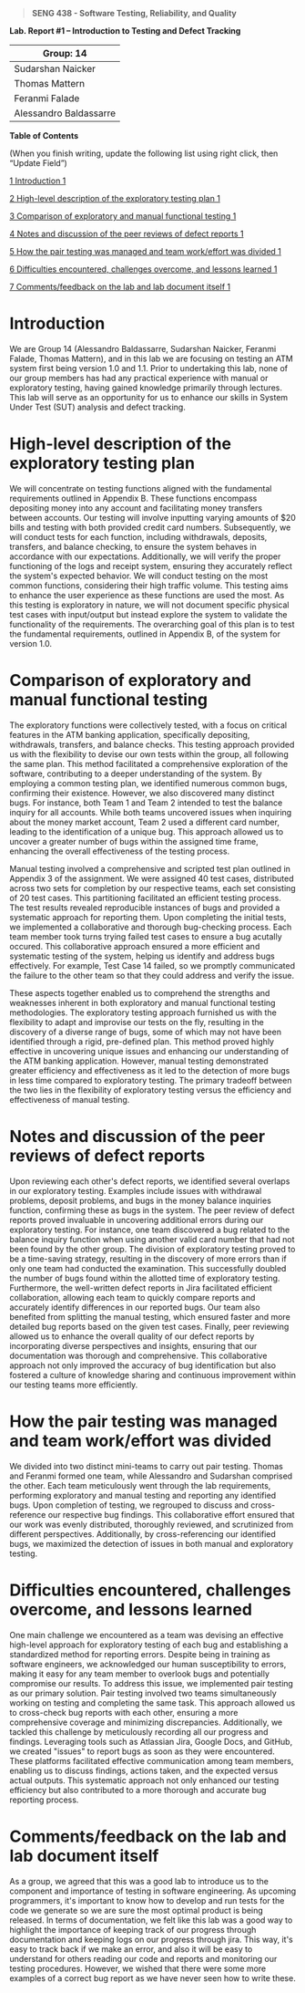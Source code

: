 > **SENG 438 - Software Testing, Reliability, and Quality**

**Lab. Report \#1 – Introduction to Testing and Defect Tracking**

| Group: 14              |
| ---------------------- |
| Sudarshan Naicker      |
| Thomas Mattern         |
| Feranmi Falade         |
| Alessandro Baldassarre |

**Table of Contents**

(When you finish writing, update the following list using right click, then
“Update Field”)

[1 Introduction 1](#_Toc439194677)

[2 High-level description of the exploratory testing plan 1](#_Toc439194678)

[3 Comparison of exploratory and manual functional testing 1](#_Toc439194679)

[4 Notes and discussion of the peer reviews of defect reports 1](#_Toc439194680)

[5 How the pair testing was managed and team work/effort was
divided 1](#_Toc439194681)

[6 Difficulties encountered, challenges overcome, and lessons
learned 1](#_Toc439194682)

[7 Comments/feedback on the lab and lab document itself 1](#_Toc439194683)

# Introduction

We are Group 14 (Alessandro Baldassarre, Sudarshan Naicker, Feranmi Falade, Thomas Mattern), and in this lab we are focusing on testing an ATM system first being version 1.0 and 1.1. Prior to undertaking this lab, none of our group members has had any practical experience with manual or exploratory testing, having gained knowledge primarily through lectures. This lab will serve as an opportunity for us to enhance our skills in System Under Test (SUT) analysis and defect tracking.

# High-level description of the exploratory testing plan

We will concentrate on testing functions aligned with the fundamental requirements outlined in Appendix B. These functions encompass depositing money into any account and facilitating money transfers between accounts. Our testing will involve inputting varying amounts of $20 bills and testing with both provided credit card numbers. Subsequently, we will conduct tests for each function, including withdrawals, deposits, transfers, and balance checking, to ensure the system behaves in accordance with our expectations. Additionally, we will verify the proper functioning of the logs and receipt system, ensuring they accurately reflect the system's expected behavior. We will conduct testing on the most common functions, considering their high traffic volume. This testing aims to enhance the user experience as these functions are used the most. As this testing is exploratory in nature, we will not document specific physical test cases with input/output but instead explore the system to validate the functionality of the requirements. The overarching goal of this plan is to test the fundamental requirements, outlined in Appendix B, of the system for version 1.0.

# Comparison of exploratory and manual functional testing

The exploratory functions were collectively tested, with a focus on critical features in the ATM banking application, specifically depositing, withdrawals, transfers, and balance checks. This testing approach provided us with the flexibility to devise our own tests within the group, all following the same plan. This method facilitated a comprehensive exploration of the software, contributing to a deeper understanding of the system. By employing a common testing plan, we identified numerous common bugs, confirming their existence. However, we also discovered many distinct bugs. For instance, both Team 1 and Team 2 intended to test the balance inquiry for all accounts. While both teams uncovered issues when inquiring about the money market account, Team 2 used a different card number, leading to the identification of a unique bug. This approach allowed us to uncover a greater number of bugs within the assigned time frame, enhancing the overall effectiveness of the testing process.

Manual testing involved a comprehensive and scripted test plan outlined in Appendix 3 of the assignment. We were assigned 40 test cases, distributed across two sets for completion by our respective teams, each set consisting of 20 test cases. This partitioning facilitated an efficient testing process. The test results revealed reproducible instances of bugs and provided a systematic approach for reporting them. Upon completing the initial tests, we implemented a collaborative and thorough bug-checking process. Each team member took turns trying failed test cases to ensure a bug acutally occured. This collaborative approach ensured a more efficient and systematic testing of the system, helping us identify and address bugs effectively. For example, Test Case 14 failed, so we promptly communicated the failure to the other team so that they could address and verify the issue.

These aspects together enabled us to comprehend the strengths and weaknesses inherent in both exploratory and manual functional testing methodologies. The exploratory testing approach furnished us with the flexibility to adapt and improvise our tests on the fly, resulting in the discovery of a diverse range of bugs, some of which may not have been identified through a rigid, pre-defined plan. This method proved highly effective in uncovering unique issues and enhancing our understanding of the ATM banking application. However, manual testing demonstrated greater efficiency and effectiveness as it led to the detection of more bugs in less time compared to exploratory testing. The primary tradeoff between the two lies in the flexibility of exploratory testing versus the efficiency and effectiveness of manual testing.


# Notes and discussion of the peer reviews of defect reports

Upon reviewing each other's defect reports, we identified several overlaps in our exploratory testing. Examples include issues with withdrawal problems, deposit problems, and bugs in the money balance inquiries function, confirming these as bugs in the system. The peer review of defect reports proved invaluable in uncovering additional errors during our exploratory testing. For instance, one team discovered a bug related to the balance inquiry function when using another valid card number that had not been found by the other group. The division of exploratory testing proved to be a time-saving strategy, resulting in the discovery of more errors than if only one team had conducted the examination. This successfully doubled the number of bugs found within the allotted time of exploratory testing. Furthermore, the well-written defect reports in Jira facilitated efficient collaboration, allowing each team to quickly compare reports and accurately identify differences in our reported bugs. Our team also benefited from splitting the manual testing, which ensured faster and more detailed bug reports based on the given test cases. Finally, peer reviewing allowed us to enhance the overall quality of our defect reports by incorporating diverse perspectives and insights, ensuring that our documentation was thorough and comprehensive. This collaborative approach not only improved the accuracy of bug identification but also fostered a culture of knowledge sharing and continuous improvement within our testing teams more efficiently.

# How the pair testing was managed and team work/effort was divided

We divided into two distinct mini-teams to carry out pair testing. Thomas and Feranmi formed one team, while Alessandro and Sudarshan comprised the other. Each team meticulously went through the lab requirements, performing exploratory and manual testing and reporting any identified bugs. Upon completion of testing, we regrouped to discuss and cross-reference our respective bug findings. This collaborative effort ensured that our work was evenly distributed, thoroughly reviewed, and scrutinized from different perspectives. Additionally, by cross-referencing our identified bugs, we maximized the detection of issues in both manual and exploratory testing.

# Difficulties encountered, challenges overcome, and lessons learned

One main challenge we encountered as a team was devising an effective high-level approach for exploratory testing of each bug and establishing a standardized method for reporting errors. Despite being in training as software engineers, we acknowledged our human susceptibility to errors, making it easy for any team member to overlook bugs and potentially compromise our results. To address this issue, we implemented pair testing as our primary solution. Pair testing involved two teams simultaneously working on testing and completing the same task. This approach allowed us to cross-check bug reports with each other, ensuring a more comprehensive coverage and minimizing discrepancies. Additionally, we tackled this challenge by meticulously recording all our progress and findings. Leveraging tools such as Atlassian Jira, Google Docs, and GitHub, we created "issues" to report bugs as soon as they were encountered. These platforms facilitated effective communication among team members, enabling us to discuss findings, actions taken, and the expected versus actual outputs. This systematic approach not only enhanced our testing efficiency but also contributed to a more thorough and accurate bug reporting process.

# Comments/feedback on the lab and lab document itself

As a group, we agreed that this was a good lab to introduce us to the component and importance of testing in software engineering. As upcoming programmers, it's important to know how to develop and run tests for the code we generate so we are sure the most optimal product is being released. In terms of documentation, we felt like this lab was a good way to highlight the importance of keeping track of our progress through documentation and keeping logs on our progress through jira. This way, it's easy to track back if we make an error, and also it will be easy to understand for others reading our code and reports and monitoring our testing procedures. However, we wished that there were some more examples of a correct bug report as we have never seen how to write these.
